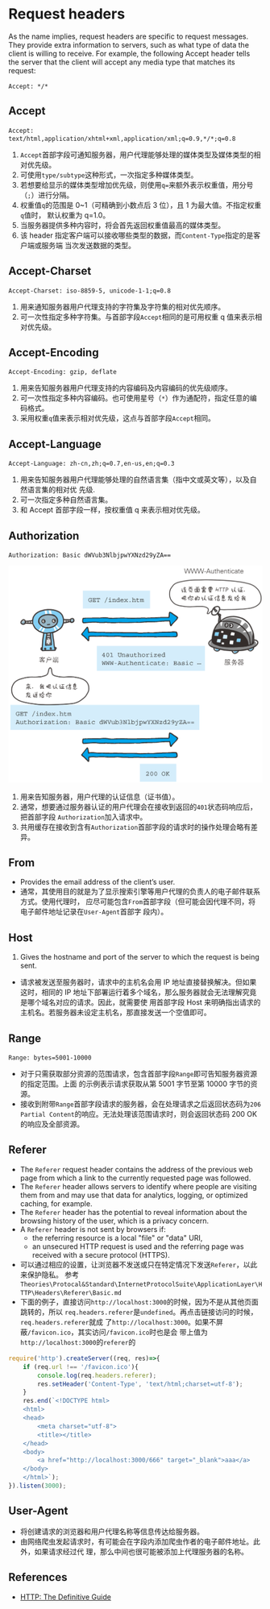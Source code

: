 # Request headers
As the name implies, request headers are specific to request messages. They
provide extra information to servers, such as what type of data the client is
willing to receive. For example, the following Accept header tells the server
that the client will accept any media type that matches its request:
```
Accept: */*
```


## Accept
```
Accept: text/html,application/xhtml+xml,application/xml;q=0.9,*/*;q=0.8
```
1. `Accept`首部字段可通知服务器，用户代理能够处理的媒体类型及媒体类型的相对优先级。
2. 可使用`type/subtype`这种形式，一次指定多种媒体类型。
3. 若想要给显示的媒体类型增加优先级，则使用`q=`来额外表示权重值，用分号（`;`）进行分隔。
4. 权重值`q`的范围是 0~1（可精确到小数点后 3 位），且 1 为最大值。不指定权重`q`值时，
默认权重为 q=1.0。
5. 当服务器提供多种内容时，将会首先返回权重值最高的媒体类型。
6. 该 header 指定客户端可以接收哪些类型的数据，而`Content-Type`指定的是客户端或服务端
当次发送数据的类型。

## Accept-Charset
```
Accept-Charset: iso-8859-5, unicode-1-1;q=0.8
```
1. 用来通知服务器用户代理支持的字符集及字符集的相对优先顺序。
2. 可一次性指定多种字符集。与首部字段`Accept`相同的是可用权重 q 值来表示相对优先级。


## Accept-Encoding
```
Accept-Encoding: gzip, deflate
```
1. 用来告知服务器用户代理支持的内容编码及内容编码的优先级顺序。
2. 可一次性指定多种内容编码。也可使用星号（`*`）作为通配符，指定任意的编码格式。
3. 采用权重`q`值来表示相对优先级，这点与首部字段`Accept`相同。


## Accept-Language
```
Accept-Language: zh-cn,zh;q=0.7,en-us,en;q=0.3
```
1. 用来告知服务器用户代理能够处理的自然语言集（指中文或英文等），以及自然语言集的相对优
先级.
2. 可一次指定多种自然语言集。
3. 和 Accept 首部字段一样，按权重值 q 来表示相对优先级。


## Authorization
```
Authorization: Basic dWVub3NlbjpwYXNzd29yZA==
```
![Authorization](./images/RequestHeaders/Authorization.png)
1. 用来告知服务器，用户代理的认证信息（证书值）。
2. 通常，想要通过服务器认证的用户代理会在接收到返回的`401`状态码响应后，把首部字段
`Authorization`加入请求中。
3. 共用缓存在接收到含有`Authorization`首部字段的请求时的操作处理会略有差异。


## From
* Provides the email address of the client’s user.
* 通常，其使用目的就是为了显示搜索引擎等用户代理的负责人的电子邮件联系方式。使用代理时，
应尽可能包含`From`首部字段（但可能会因代理不同，将电子邮件地址记录在`User-Agent`首部字
段内）。


## Host
1. Gives the hostname and port of the server to which the request is being sent.
* 请求被发送至服务器时，请求中的主机名会用 IP 地址直接替换解决。但如果这时，相同的 IP
地址下部署运行着多个域名，那么服务器就会无法理解究竟是哪个域名对应的请求。因此，就需要使
用首部字段 Host 来明确指出请求的主机名。若服务器未设定主机名，那直接发送一个空值即可。


## Range
```
Range: bytes=5001-10000
```
* 对于只需获取部分资源的范围请求，包含首部字段`Range`即可告知服务器资源的指定范围。上面
的示例表示请求获取从第 5001 字节至第 10000 字节的资源。
* 接收到附带`Range`首部字段请求的服务器，会在处理请求之后返回状态码为`206 Partial
Content`的响应。无法处理该范围请求时，则会返回状态码 200 OK 的响应及全部资源。


## Referer
* The `Referer` request header contains the address of the previous web page
from which a link to the currently requested page was followed.
* The `Referer` header allows servers to identify where people are visiting them
from and may use that data for analytics, logging, or optimized caching, for
example.
* The `Referer` header has the potential to reveal information about the
browsing history of the user, which is a privacy concern.
* A `Referer` header is not sent by browsers if:
    * the referring resource is a local "file" or "data" URI,
    * an unsecured HTTP request is used and the referring page was received with
     a secure protocol (HTTPS).
* 可以通过相应的设置，让浏览器不发送或只在特定情况下发送`Referer`，以此来保护隐私。
参考`Theories\Protocal&Standard\InternetProtocolSuite\ApplicationLayer\HTTP\Headers\Referer\Basic.md`
* 下面的例子，直接访问`http://localhost:3000`的时候，因为不是从其他页面跳转的，所以
`req.headers.referer`是`undefined`。再点击链接访问的时候，`req.headers.referer`就成
了`http://localhost:3000`。如果不屏蔽`/favicon.ico`，其实访问`/favicon.ico`时也是会
带上值为`http://localhost:3000`的`referer`的
```js
require('http').createServer((req, res)=>{
    if (req.url !== '/favicon.ico'){
        console.log(req.headers.referer);
        res.setHeader('Content-Type', 'text/html;charset=utf-8');
    }
    res.end(`<!DOCTYPE html>
    <html>
    <head>
        <meta charset="utf-8">
        <title></title>
    </head>
    <body>
        <a href="http://localhost:3000/666" target="_blank">aaa</a>
    </body>
    </html>`);
}).listen(3000);
```

## User-Agent
* 将创建请求的浏览器和用户代理名称等信息传达给服务器。
* 由网络爬虫发起请求时，有可能会在字段内添加爬虫作者的电子邮件地址。此外，如果请求经过代
理，那么中间也很可能被添加上代理服务器的名称。


## References
* [HTTP: The Definitive Guide](https://book.douban.com/subject/1440226/)

